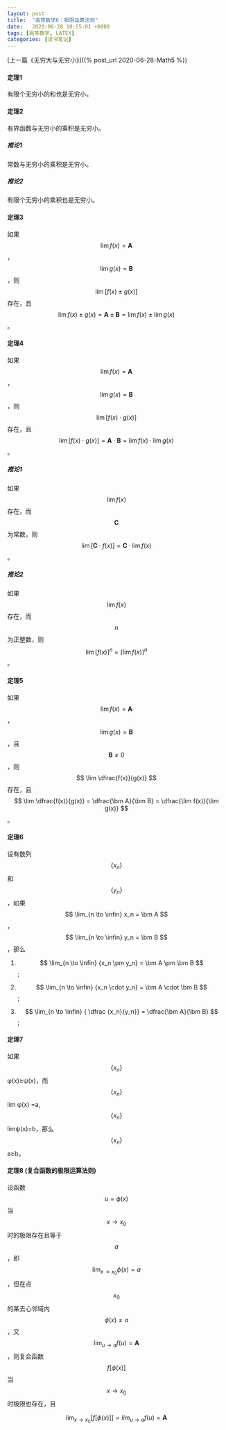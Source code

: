 ```yaml
---
layout: post
title:  "高等数学6：极限运算法则"
date:   2020-06-28 10:55:01 +0800
tags: [高等数学, LATEX]
categories: [读书笔记]
---
```


[上一篇《无穷大与无穷小》]({% post_url 2020-06-28-Math5 %})


#### 定理1

有限个无穷小的和也是无穷小。


#### 定理2

有界函数与无穷小的乘积是无穷小。


##### 推论1

常数与无穷小的乘积是无穷小。


##### 推论2

有限个无穷小的乘积也是无穷小。


#### 定理3

如果<span> $$ \lim f(x) = \bm A $$ </span>，<span> $$ \lim g(x)= \bm B $$ </span>，则 <span> $$ \lim [f(x) \pm g(x)] $$ </span>存在，且 <span> $$ \lim {f(x) \pm g(x)} = \bm A \pm \bm B = \lim f(x) \pm \lim g(x) $$ </span> 。


#### 定理4

如果<span> $$ \lim f(x) = \bm A $$ </span>，<span> $$ \lim g(x)= \bm B $$ </span>，则<span> $$ \lim [f(x) \cdot  g(x)] $$ </span>存在，且<span> $$ \lim [f(x) \cdot  g(x)] = \bm A \cdot \bm B = \lim f(x) \cdot \lim g(x) $$ </span>。


##### 推论1

如果<span> $$ \lim f(x) $$ </span>存在，而<span> $$ \bm C $$ </span>为常数，则 <span> $$ \lim [ \bm C \cdot f(x)] = \bm C \cdot \lim f(x) $$ </span>。


##### 推论2

如果<span> $$ \lim f(x) $$ </span>存在，而<span> $$ n $$ </span>为正整数，则<span> $$ \lim [ f(x) ] ^  n = [ \lim f(x) ] ^ n  $$ </span>。


#### 定理5

如果<span> $$ \lim f(x) = \bm A $$ </span>，<span> $$ \lim g(x)= \bm B $$ </span>，且<span> $$ \bm B \not = 0 $$ </span>，则 <span> $$ \lim \dfrac{f(x)}{g(x)} $$ </span>存在，且 <span> $$ \lim \dfrac{f(x)}{g(x)} = \dfrac{\bm A}{\bm B} = \dfrac{\lim f(x)}{\lim g(x)} $$ </span>。


#### 定理6

设有数列<span> $$ \{ x_n \} $$ </span>和<span> $$ \{ y_n \} $$ </span>，如果<span> $$ \lim_{n \to \infin} x_n = \bm A $$ </span>，<span> $$ \lim_{n \to \infin} y_n = \bm B $$ </span>，那么

1. <span> $$ \lim_{n \to \infin} {x_n \pm y_n} = \bm A \pm \bm B $$ </span>;

2. <span> $$ \lim_{n \to \infin} {x_n \cdot y_n} = \bm A \cdot \bm B $$ </span>;

3. <span> $$ \lim_{n \to \infin} { \dfrac {x_n}{y_n}} = \dfrac{\bm A}{\bm B} $$ </span>;


#### 定理7

如果<span> $$ \{ x_n \} $$ </span>  φ(x)≥ψ(x)，而 <span> $$ \{ x_n \} $$ </span> lim φ(x) =a, <span> $$ \{ x_n \} $$ </span> limψ(x)=b，那么<span> $$ \{ x_n \} $$ </span> a≥b。


#### 定理8 (复合函数的极限运算法则)

设函数<span> $$ u = \phi(x) $$ </span> 当<span> $$ x \to x_0 $$ </span> 时的极限存在且等于<span> $$ a $$ </span>，即<span> $$ \lim_{x \to x_0} { \phi (x) } = a $$ </span> ，但在点<span> $$ x_0 $$ </span> 的某去心邻域内<span> $$ \phi (x) \not = a $$ </span>，又<span> $$ \lim_{u \to a}f(u) = \bm A $$ </span>，则复合函数<span> $$ f[ \phi (x) ] $$ </span> 当<span> $$ x \to x_0 $$ </span> 时极限也存在，且

$$
\lim_{x \to x_0}[f[\phi (x)]] = lim_{u \to a}f(u) = \bm A
$$

